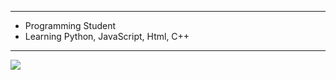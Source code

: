 ________________________________________________________________________________________________________
- Programming Student
- Learning Python, JavaScript, Html, C++
________________________________________________________________________________________________________

![](https://tenor.com/view/code-coding-programming-computer-science-programming-language-gif-16596559)
